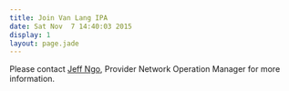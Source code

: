```yaml
---
title: Join Van Lang IPA
date: Sat Nov  7 14:40:03 2015
display: 1
layout: page.jade
---
```



Please contact [Jeff Ngo](mailto:jeff.ngo@vanlangipa.com), Provider Network Operation Manager for more information.
